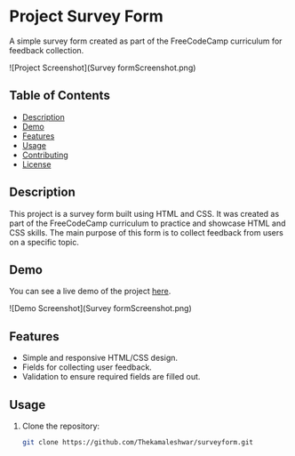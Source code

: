 # Project Survey Form

A simple survey form created as part of the FreeCodeCamp curriculum for feedback collection.

![Project Screenshot](Survey formScreenshot.png)

## Table of Contents

- [Description](#description)
- [Demo](#demo)
- [Features](#features)
- [Usage](#usage)
- [Contributing](#contributing)
- [License](#license)

## Description

This project is a survey form built using HTML and CSS. It was created as part of the FreeCodeCamp curriculum to practice and showcase HTML and CSS skills. The main purpose of this form is to collect feedback from users on a specific topic.

## Demo

You can see a live demo of the project [here](#).

![Demo Screenshot](Survey formScreenshot.png)

## Features

- Simple and responsive HTML/CSS design.
- Fields for collecting user feedback.
- Validation to ensure required fields are filled out.

## Usage

1. Clone the repository:

   ```bash
   git clone https://github.com/Thekamaleshwar/surveyform.git


